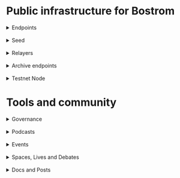 # Public infrastructure for Bostrom

<details>
  <summary>Endpoints</summary>
  <br>
  RPC: <br>
  REST: <br>
  GRPC: <br>
</details>
<br>
<details>
  <summary>Seed</summary>
</details>
<br>
<details>
  <summary>Relayers</summary>
</details>
<br>
<details>
  <summary>Archive endpoints</summary>
  RPC: <br>
  API: <br>
  GRPC: <br>
</details>
<br>
<details>
  <summary>Testnet Node</summary>
  <a href="https://staking.citizenweb3.com/chains/pussy">Testnet Validator + Peers</a><br>
</details>

# Tools and community

<details>
  <summary>Governance</summary>
  <a href="https://cyb.ai/senate">Voting History</a><br>
  <a href="https://cyb.ai/senate/18/comments">Created Prop 18</a><br>
</details>
<br>
<details>
  <summary>Podcasts</summary>
  <a href="https://www.citizenweb3.com/cyber">The web, AI and Self-executable programs with Cyber core team</a><br>
</details>
<br>
<details>
  <summary>Events</summary>
  <a href=""></a><br>
</details>
<br>
<details>
  <summary>Spaces, Lives and Debates</summary>
  <a href="https://www.youtube.com/watch?v=FxEDIJ4jYc0">Re-Boot</a><br>
</details>
<br>
<details>
  <summary>Docs and Posts</summary>
  <a href="https://github.com/cybercongress/cyber/blob/master/computing-the-knowledge/computing-the-knowledge.md">White Paper Contributor</a><br>
  <a href="https://citizenweb3.github.io/manuscripts/how-to-stake-boot/">How to Stake Boot</a><br>
  <a href="https://citizenweb3.github.io/manuscripts/cyber-bostrom-1-description/">Bostrom-Cyber: a complete guide. Part 1 - Description</a><br>
  <a href="https://citizenweb3.github.io/manuscripts/cyber-bostrom-2-how-to-obtain-boot/">Bostrom-Cyber: a complete guide. Part 2 - How to obtain BOOT</a><br>
  <a href="https://citizenweb3.github.io/manuscripts/cyber-bostrom-3-citizenship">Bostrom-Cyber: a complete guide. Part 3 - How to get a citizenship</a><br>
  <a href="https://citizenweb3.github.io/manuscripts/cyber-bostrom-5-how-to-stake/">Bostrom-Cyber: a complete guide. Part 4 - How to stake BOOT</a><br>
  <a href="https://citizenweb3.github.io/manuscripts/cyber-bostrom-4-cyberlinks/">Bostrom-Cyber: a complete guide. Part 5 - How to create a cyberlink & use cyb.ai</a><br>
  <a href="https://citizenweb3.github.io/manuscripts/cyber-bostrom-6-dex-liquidity/">Bostrom-Cyber: a complete guide. Part 6 - How to use cyber DEX and add liquidity</a><br>
  <a href="https://spacepussy.ai/cyberver/verses/pussy/graph/faculties/9">Web3 Faculty</a><br>
  <a href="https://t.me/fuckgoogle">Telegram Chat Admin</a><br>
</details>
<br>
